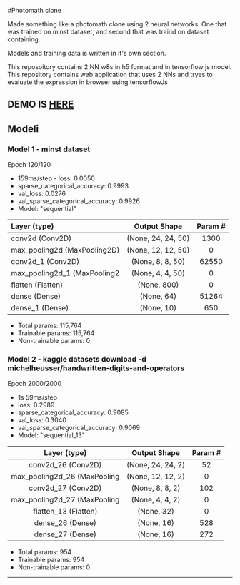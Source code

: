 #Photomath clone

Made something like a photomath clone using 2 neural networks. One that was trained on minst dataset, and second that was traind on 
dataset containing.

Models and training data is written in it's own section.

This reposoitory contains 2 NN w8s in h5 format and in tensorflow js model.
This repository contains web application that uses 2 NNs and tryes to evaluate the expression in browser using tensorflowJs 

## DEMO IS [HERE](https://ricko.us.to/photomath)



## Modeli

### Model 1 - minst dataset

Epoch 120/120
* 159ms/step - loss: 0.0050
* sparse_categorical_accuracy: 0.9993
* val_loss: 0.0276
* val_sparse_categorical_accuracy: 0.9926
* Model: "sequential"

|Layer (type)|                 Output Shape|              Param # |
|:------|:------:|:------:|
|conv2d (Conv2D)              |(None, 24, 24, 50)        |1300      |
|max_pooling2d (MaxPooling2D) |(None, 12, 12, 50)        |0         |
|conv2d_1 (Conv2D)            |(None, 8, 8, 50)          |62550     |
|max_pooling2d_1 (MaxPooling2 |(None, 4, 4, 50)          |0         |
|flatten (Flatten)            |(None, 800)               |0         |
|dense (Dense)                |(None, 64)                |51264     |
|dense_1 (Dense)              |(None, 10)                |650       |

* Total params: 115,764
* Trainable params: 115,764
* Non-trainable params: 0

### Model 2 - kaggle datasets download -d michelheusser/handwritten-digits-and-operators

Epoch 2000/2000
* 1s 59ms/step
* loss: 0.2989
* sparse_categorical_accuracy: 0.9085
* val_loss: 0.3040
* val_sparse_categorical_accuracy: 0.9069
* Model: "sequential_13"


|Layer (type) |                 Output Shape |              Param # |
|:--:|:---:|:---:|
| conv2d_26 (Conv2D)           | (None, 24, 24, 2)         |52        |
| max_pooling2d_26 (MaxPooling | (None, 12, 12, 2)         |0         |
| conv2d_27 (Conv2D)           | (None, 8, 8, 2)           |102       |
| max_pooling2d_27 (MaxPooling | (None, 4, 4, 2)           |0         |
| flatten_13 (Flatten)         | (None, 32)                |0         |
| dense_26 (Dense)             | (None, 16)                |528       |
| dense_27 (Dense)             | (None, 16)                |272       |

* Total params: 954
* Trainable params: 954
* Non-trainable params: 0
_________________________________

